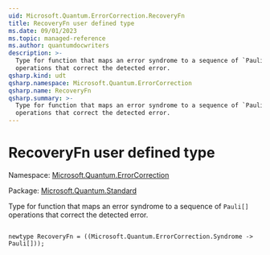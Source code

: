 ```yaml
---
uid: Microsoft.Quantum.ErrorCorrection.RecoveryFn
title: RecoveryFn user defined type
ms.date: 09/01/2023
ms.topic: managed-reference
ms.author: quantumdocwriters
description: >-
  Type for function that maps an error syndrome to a sequence of `Pauli[]`
  operations that correct the detected error.
qsharp.kind: udt
qsharp.namespace: Microsoft.Quantum.ErrorCorrection
qsharp.name: RecoveryFn
qsharp.summary: >-
  Type for function that maps an error syndrome to a sequence of `Pauli[]`
  operations that correct the detected error.
---
```


# RecoveryFn user defined type

Namespace: [Microsoft.Quantum.ErrorCorrection](xref:Microsoft.Quantum.ErrorCorrection)

Package: [Microsoft.Quantum.Standard](https://nuget.org/packages/Microsoft.Quantum.Standard)


Type for function that maps an error syndrome to a sequence of `Pauli[]`operations that correct the detected error.

```qsharp

newtype RecoveryFn = ((Microsoft.Quantum.ErrorCorrection.Syndrome -> Pauli[]));
```

